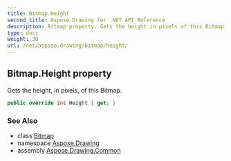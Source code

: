 ```yaml
---
title: Bitmap.Height
second_title: Aspose.Drawing for .NET API Reference
description: Bitmap property. Gets the height in pixels of this Bitmap
type: docs
weight: 30
url: /net/aspose.drawing/bitmap/height/
---
```

## Bitmap.Height property

Gets the height, in pixels, of this Bitmap.

```csharp
public override int Height { get; }
```

### See Also

* class [Bitmap](../)
* namespace [Aspose.Drawing](../../bitmap/)
* assembly [Aspose.Drawing.Common](../../../)


